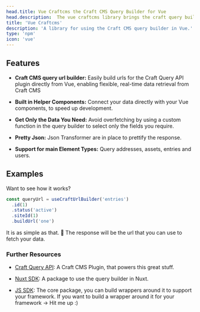 ```yaml
---
head.title: Vue Craftcms the Craft CMS Query Builder for Vue
head.description:  The vue craftcms library brings the craft query builder to your Nuxt frontend.
title: 'Vue Craftcms'
description: 'A library for using the Craft CMS query builder in Vue.'
type: 'npm'
icon: 'vue'
---
```


## Features

- **Craft CMS query url builder:** Easily build urls for the Craft Query API plugin directly from Vue, enabling flexible, real-time data retrieval from Craft CMS

- **Built in Helper Components:** Connect your data directly with your Vue components, to speed up development.

- **Get Only the Data You Need:** Avoid overfetching by using a custom function in the query builder to select only the fields you require.

- **Pretty Json:** Json Transformer are in place to prettify the response.

- **Support for main Element Types:** Query addresses, assets, entries and users.

## Examples

Want to see how it works?

```ts [app.vue]
const queryUrl = useCraftUrlBuilder('entries')
  .id(1)
  .status('active')
  .siteId(1)
  .buildUrl('one')
```

It is as simple as that. 🚀 The response will be the url that you can use to fetch your data.

### Further Resources

- [Craft Query API](/libraries/craft-query-api): A Craft CMS Plugin, that powers this great stuff.

- [Nuxt SDK](/libraries/nuxt-craftcms): A package to use the query builder in Nuxt.

- [JS SDK](/libraries/js-craftcms-api): The core package, you can build wrappers around it to support your framework. If you want to build a wrapper around it for your framework -> Hit me up :) 